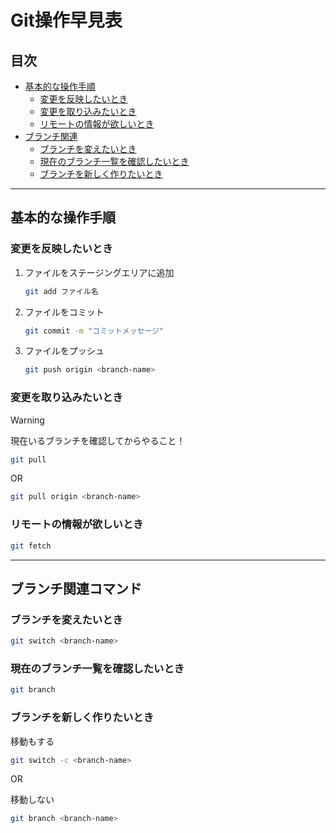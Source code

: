 # Git操作早見表

## 目次
- [基本的な操作手順](#基本的な操作手順)
    - [変更を反映したいとき](#変更を反映したいとき)
    - [変更を取り込みたいとき](#変更を反映したいとき)
    - [リモートの情報が欲しいとき](#リモートの情報が欲しいとき)
- [ブランチ関連](#ブランチ関連コマンド)
    - [ブランチを変えたいとき](#ブランチを変えたいとき)
    - [現在のブランチ一覧を確認したいとき](#現在のブランチ一覧を確認したいとき)
    - [ブランチを新しく作りたいとき](#ブランチを新しく作りたいとき)

---

## 基本的な操作手順

### 変更を反映したいとき

1. ファイルをステージングエリアに追加

    ```bash
    git add ファイル名
    ```

2. ファイルをコミット

    ```bash
    git commit -m "コミットメッセージ"
    ```

3. ファイルをプッシュ

    ```bash
    git push origin <branch-name>
    ```

### 変更を取り込みたいとき

> [!WARNING]
> 現在いるブランチを確認してからやること！

```bash
git pull
```

OR

```bash
git pull origin <branch-name>
```

### リモートの情報が欲しいとき

```bash
git fetch
```

---

## ブランチ関連コマンド

### ブランチを変えたいとき

```bash
git switch <branch-name>
```

### 現在のブランチ一覧を確認したいとき

```bash
git branch
```

### ブランチを新しく作りたいとき

移動もする
```bash
git switch -c <branch-name>
```

OR

移動しない
```bash
git branch <branch-name>
```

